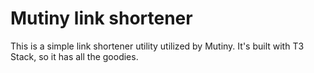# Mutiny link shortener

This is a simple link shortener utility utilized by Mutiny.
It's built with T3 Stack, so it has all the goodies.
